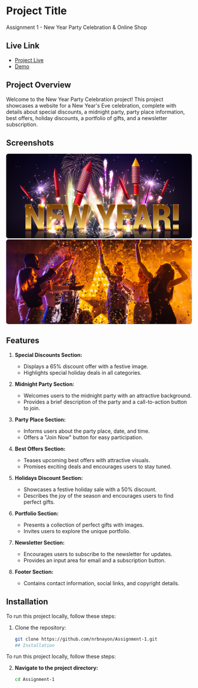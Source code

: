 # Project Title

Assignment 1 - New Year Party Celebration & Online Shop

## Live Link

- [Project Live](https://assignment1b9.netlify.app/)
- [Demo](https://nrbnayon.github.io/Assignment-1/)

## Project Overview

Welcome to the New Year Party Celebration project! This project showcases a website for a New Year's Eve celebration, complete with details about special discounts, a midnight party, party place information, best offers, holiday discounts, a portfolio of gifts, and a newsletter subscription.

## Screenshots

![Happy New Year](assets/BannerImage.png)
![Midnight Party Section](assets/Vectorrr.png)

## Features

1. **Special Discounts Section:**
   - Displays a 65% discount offer with a festive image.
   - Highlights special holiday deals in all categories.

2. **Midnight Party Section:**
   - Welcomes users to the midnight party with an attractive background.
   - Provides a brief description of the party and a call-to-action button to join.

3. **Party Place Section:**
   - Informs users about the party place, date, and time.
   - Offers a "Join Now" button for easy participation.

4. **Best Offers Section:**
   - Teases upcoming best offers with attractive visuals.
   - Promises exciting deals and encourages users to stay tuned.

5. **Holidays Discount Section:**
   - Showcases a festive holiday sale with a 50% discount.
   - Describes the joy of the season and encourages users to find perfect gifts.

6. **Portfolio Section:**
   - Presents a collection of perfect gifts with images.
   - Invites users to explore the unique portfolio.

7. **Newsletter Section:**
   - Encourages users to subscribe to the newsletter for updates.
   - Provides an input area for email and a subscription button.

8. **Footer Section:**
   - Contains contact information, social links, and copyright details.

## Installation

To run this project locally, follow these steps:

1. Clone the repository:

   ```bash
   git clone https://github.com/nrbnayon/Assignment-1.git
   ## Installation

To run this project locally, follow these steps:

2. **Navigate to the project directory:**

   ```bash
   cd Assignment-1

